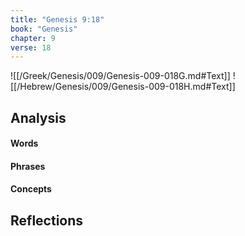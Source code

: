 ```yaml
---
title: "Genesis 9:18"
book: "Genesis"
chapter: 9
verse: 18
---
```

![[/Greek/Genesis/009/Genesis-009-018G.md#Text]]
![[/Hebrew/Genesis/009/Genesis-009-018H.md#Text]]

## Analysis

#### Words

#### Phrases

#### Concepts

## Reflections
